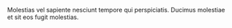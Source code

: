 Molestias vel sapiente nesciunt tempore qui perspiciatis. Ducimus molestiae et sit eos fugit molestias.